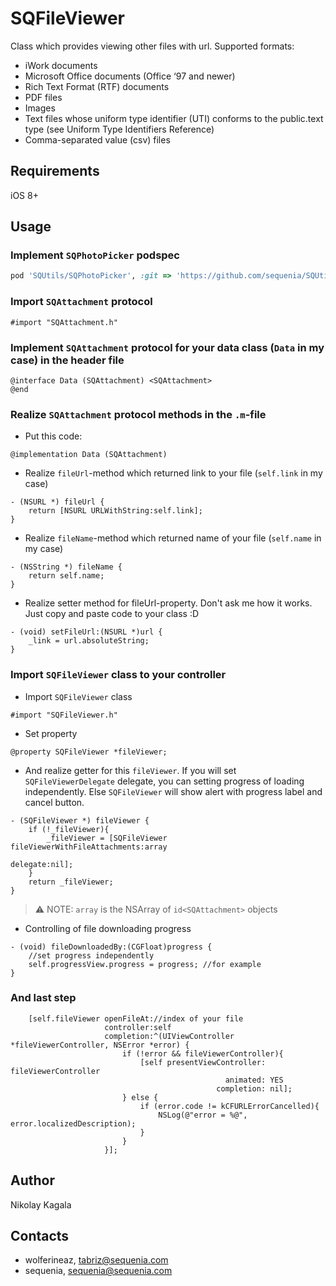 # SQFileViewer

Class which provides viewing other files with url.
Supported formats:
* iWork documents
* Microsoft Office documents (Office ‘97 and newer)
* Rich Text Format (RTF) documents
* PDF files
* Images
* Text files whose uniform type identifier (UTI) conforms to the public.text type (see Uniform Type Identifiers Reference)
* Comma-separated value (csv) files

## Requirements

iOS 8+

## Usage

### Implement `SQPhotoPicker` podspec
```ruby
pod 'SQUtils/SQPhotoPicker', :git => 'https://github.com/sequenia/SQUtils.git'
```

### Import `SQAttachment` protocol
```obj-c
#import "SQAttachment.h"
```

### Implement `SQAttachment` protocol for your data class (`Data` in my case) in the header file 
```obj-c
@interface Data (SQAttachment) <SQAttachment>
@end
```

### Realize `SQAttachment` protocol methods in the `.m`-file 
- Put this code:
```obj-c
@implementation Data (SQAttachment)
```
- Realize `fileUrl`-method which returned link to your file (`self.link` in my case)
```obj-c
- (NSURL *) fileUrl {
    return [NSURL URLWithString:self.link];
}
```

- Realize `fileName`-method which returned name of your file (`self.name` in my case)
```obj-c
- (NSString *) fileName {
    return self.name;
}
```

- Realize setter method for fileUrl-property. Don't ask me how it works. Just copy and paste code to your class :D
```obj-c
- (void) setFileUrl:(NSURL *)url {
    _link = url.absoluteString;
}
```

### Import `SQFileViewer` class to your controller

- Import `SQFileViewer` class
```obj-c
#import "SQFileViewer.h"
```
- Set property
```obj-c
@property SQFileViewer *fileViewer;
```

- And realize getter for this `fileViewer`. If you will set `SQFileViewerDelegate` delegate, you can setting progress of loading independently. Else `SQFileViewer` will show alert with progress label and cancel button.
```obj-c
- (SQFileViewer *) fileViewer {
    if (!_fileViewer){
        _fileViewer = [SQFileViewer fileViewerWithFileAttachments:array
                                                         delegate:nil];
    }
    return _fileViewer;
}
```

> :warning: NOTE: `array` is the NSArray of `id<SQAttachment>` objects


- Controlling of file downloading progress
```obj-c
- (void) fileDownloadedBy:(CGFloat)progress {
    //set progress independently
    self.progressView.progress = progress; //for example
}
```

### And last step
```obj-c
	[self.fileViewer openFileAt://index of your file
                     controller:self
                     completion:^(UIViewController *fileViewerController, NSError *error) {
                         if (!error && fileViewerController){
                             [self presentViewController: fileViewerController
                                                animated: YES
                                              completion: nil];
                         } else {
                             if (error.code != kCFURLErrorCancelled){
                                 NSLog(@"error = %@", error.localizedDescription);
                             }
                         }
                     }];
```

## Author
 Nikolay Kagala

## Contacts

* wolferineaz, tabriz@sequenia.com
* sequenia, sequenia@sequenia.com
